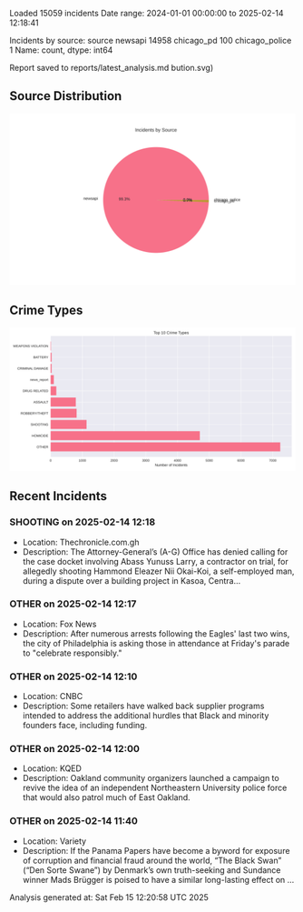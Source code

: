 
Loaded 15059 incidents
Date range: 2024-01-01 00:00:00 to 2025-02-14 12:18:41

Incidents by source:
source
newsapi           14958
chicago_pd          100
chicago_police        1
Name: count, dtype: int64

Report saved to reports/latest_analysis.md
bution.svg)

## Source Distribution
![Source Distribution](images/source_distribution.svg)

## Crime Types
![Crime Types](images/crime_types.svg)

## Recent Incidents

### SHOOTING on 2025-02-14 12:18
- Location: Thechronicle.com.gh
- Description: The Attorney-General’s (A-G) Office has denied calling for the case docket involving Abass Yunuss Larry, a contractor on trial, for allegedly shooting Hammond Eleazer Nii Okai-Koi, a self-employed man, during a dispute over a building project in Kasoa, Centra…


### OTHER on 2025-02-14 12:17
- Location: Fox News
- Description: After numerous arrests following the Eagles' last two wins, the city of Philadelphia is asking those in attendance at Friday's parade to "celebrate responsibly."


### OTHER on 2025-02-14 12:10
- Location: CNBC
- Description: Some retailers have walked back supplier programs intended to address the additional hurdles that Black and minority founders face, including funding.


### OTHER on 2025-02-14 12:00
- Location: KQED
- Description: Oakland community organizers launched a campaign to revive the idea of an independent Northeastern University police force that would also patrol much of East Oakland.


### OTHER on 2025-02-14 11:40
- Location: Variety
- Description: If the Panama Papers have become a byword for exposure of corruption and financial fraud around the world, “The Black Swan” (“Den Sorte Swane”) by Denmark’s own truth-seeking and Sundance winner Mads Brügger is poised to have a similar long-lasting effect on …

Analysis generated at: Sat Feb 15 12:20:58 UTC 2025

